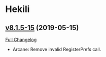 # Hekili

## [v8.1.5-15](https://github.com/Hekili/hekili/tree/v8.1.5-15) (2019-05-15)
[Full Changelog](https://github.com/Hekili/hekili/compare/v8.1.5-15-alpha1...v8.1.5-15)

- Arcane:  Remove invalid RegisterPrefs call.  
